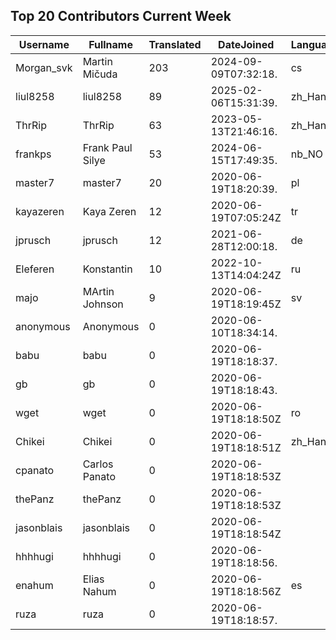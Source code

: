 ## Top 20 Contributors Current Week ##
|Username|Fullname|Translated|DateJoined|Language|
|--------|--------|----------|----------|-------|
|Morgan_svk|Martin Mičuda|203|2024-09-09T07:32:18.|cs|
|liul8258|liul8258|89|2025-02-06T15:31:39.|zh_Hans|
|ThrRip|ThrRip|63|2023-05-13T21:46:16.|zh_Hans|
|frankps|Frank Paul Silye|53|2024-06-15T17:49:35.|nb_NO|
|master7|master7|20|2020-06-19T18:20:39.|pl|
|kayazeren|Kaya Zeren|12|2020-06-19T07:05:24Z|tr|
|jprusch|jprusch|12|2021-06-28T12:00:18.|de|
|Eleferen|Konstantin|10|2022-10-13T14:04:24Z|ru|
|majo|MArtin Johnson|9|2020-06-19T18:19:45Z|sv|
|anonymous|Anonymous|0|2020-06-10T18:34:14.||
|babu|babu|0|2020-06-19T18:18:37.||
|gb|gb|0|2020-06-19T18:18:43.||
|wget|wget|0|2020-06-19T18:18:50Z|ro|
|Chikei|Chikei|0|2020-06-19T18:18:51Z|zh_Hant|
|cpanato|Carlos Panato|0|2020-06-19T18:18:53Z||
|thePanz|thePanz|0|2020-06-19T18:18:53Z||
|jasonblais|jasonblais|0|2020-06-19T18:18:54Z||
|hhhhugi|hhhhugi|0|2020-06-19T18:18:56.||
|enahum|Elias  Nahum|0|2020-06-19T18:18:56Z|es|
|ruza|ruza|0|2020-06-19T18:18:57.||
